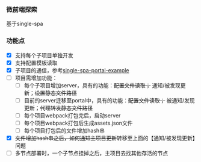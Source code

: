 ### 微前端探索

基于single-spa

### 功能点

- [x] 支持每个子项目单独开发
- [x] 支持配置模板读取
- [x] 子项目的通信，参考[single-spa-portal-example](https://github.com/me-12/single-spa-portal-example)
- [ ] 项目需增加功能：
  - [ ] 每个子项目增加server，具有的功能：~~配置文件读取；~~ 通知/被发现更新；~~设置静态文件路径~~
  - [ ] 目前的server迁移至portal中，具有的功能：~~配置文件读取；~~ 被通知/发现更新；~~代理转发静态文件路径~~
  - [ ] 每个项目webpack打包完后，启动server
  - [ ] 每个项目webpack打包后生成assets.json文件
  - [ ] 每个项目打包后的文件增加hash串
- [x] ~~文件增加hash串之后，如何通知主项目更新~~转移至上面的【通知/被发现更新】问题
- [ ] 多节点部署时，一个子节点挂掉之后，主项目去找其他存活的节点

